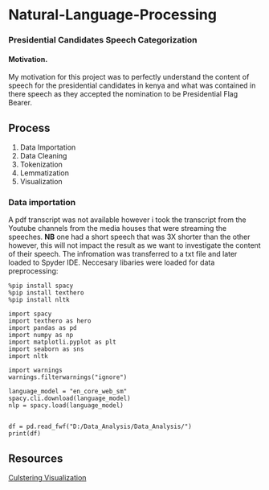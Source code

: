 # Natural-Language-Processing
### Presidential Candidates Speech Categorization
#### Motivation.
 My motivation for this project was to perfectly understand the content of speech for the presidential candidates in kenya and what was contained in there speech as they accepted the nomination to be Presidential Flag Bearer.
 
 ## Process
 1. Data Importation
 2. Data Cleaning
 3. Tokenization
 4. Lemmatization
 5. Visualization
 
 
 ### Data importation
A pdf transcript was not available however i took the transcript from the Youtube channels from the media houses that were streaming the speeches. <strong>NB</strong> one had a short speech that was 3X shorter than the other however, this will not impact the result as we want to investigate the content of their speech.
The infromation was transferred to a txt file and later loaded to Spyder IDE.
Neccesary libaries were loaded  for data preprocessing:
```
%pip install spacy
%pip install texthero
%pip install nltk

import spacy
import texthero as hero 
import pandas as pd
import numpy as np
import matplotli.pyplot as plt
import seaborn as sns
import nltk

import warnings
warnings.filterwarnings("ignore")

language_model = "en_core_web_sm"
spacy.cli.download(language_model)
nlp = spacy.load(language_model)


df = pd.read_fwf("D:/Data_Analysis/Data_Analysis/")
print(df)
````



####
## Resources
[Culstering Visualization](https://towardsdatascience.com/a-complete-exploratory-data-analysis-and-visualization-for-text-data-29fb1b96fb6a)

